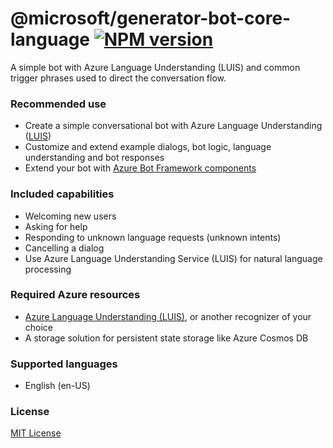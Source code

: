 # @microsoft/generator-bot-core-language [![NPM version][npm-image]][npm-url]

A simple bot with Azure Language Understanding (LUIS) and common trigger phrases used to direct the conversation flow.

### Recommended use

- Create a simple conversational bot with Azure Language Understanding ([LUIS][luis])
- Customize and extend example dialogs, bot logic, language understanding and bot responses
- Extend your bot with [Azure Bot Framework components](https://aka.ms/ComponentTemplateDocumentation)

### Included capabilities

- Welcoming new users
- Asking for help
- Responding to unknown language requests (unknown intents)
- Cancelling a dialog
- Use Azure Language Understanding Service (LUIS) for natural language processing

### Required Azure resources

- [Azure Language Understanding (LUIS)][luis], or another recognizer of your choice
- A storage solution for persistent state storage like Azure Cosmos DB

### Supported languages

- English (en-US)

### License

[MIT License](https://github.com/microsoft/botframework-components/blob/main/LICENSE)

[luis]: https://docs.microsoft.com/en-us/azure/cognitive-services/luis/what-is-luis
[npm-image]: https://badge.fury.io/js/%40microsoft%2Fgenerator-bot-core-language.svg
[npm-url]: https://www.npmjs.com/package/@microsoft/generator-bot-core-language
